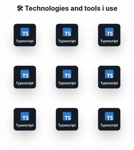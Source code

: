 <h2 align="center">🛠️ Technologies and tools i use</h2>

<p align="center">
  <img 
    src="./src/global/asset/illustration/typescript.svg"
    width="128px"
    alt="typescript"   
  />
  <img 
    src="./src/global/asset/illustration/typescript.svg"
    width="128px"
    alt="typescript"   
  />
  <img 
    src="./src/global/asset/illustration/typescript.svg"
    width="128px"
    alt="typescript"   
  />
  <img 
    src="./src/global/asset/illustration/typescript.svg"
    width="128px"
    alt="typescript"   
  />
  <img 
    src="./src/global/asset/illustration/typescript.svg"
    width="128px"
    alt="typescript"   
  />
  <img 
    src="./src/global/asset/illustration/typescript.svg"
    width="128px"
    alt="typescript"   
  />
  <img 
    src="./src/global/asset/illustration/typescript.svg"
    width="128px"
    alt="typescript"   
  />
  <img 
    src="./src/global/asset/illustration/typescript.svg"
    width="128px"
    alt="typescript"   
  />
  <img 
    src="./src/global/asset/illustration/typescript.svg"
    width="128px"
    alt="typescript"   
  />
</p>